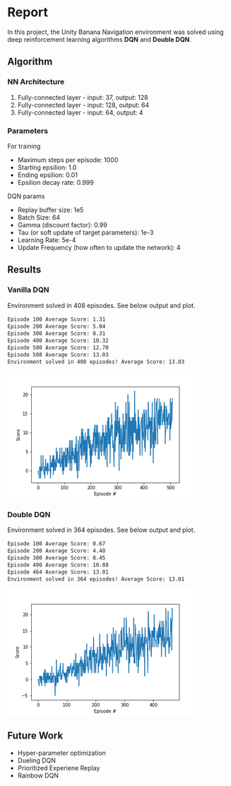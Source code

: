# Report

In this project, the Unity Banana Navigation environment was solved using deep reinforcement learning algorithms **DQN** and **Double DQN**.

## Algorithm

### NN Architecture

1. Fully-connected layer - input: 37, output: 128
2. Fully-connected layer - input: 128, output: 64
3. Fully-connected layer - input: 64, output: 4

### Parameters

For training

- Maximum steps per episode: 1000
- Starting epsilion: 1.0
- Ending epsilion: 0.01
- Epsilion decay rate: 0.999

DQN params

- Replay buffer size: 1e5
- Batch Size: 64
- Gamma (discount factor): 0.99
- Tau (or soft update of target parameters): 1e-3
- Learning Rate: 5e-4
- Update Frequency (how often to update the network): 4    

## Results

### Vanilla DQN

Environment solved in 408 episodes. See below output and plot.

```
Episode 100	Average Score: 1.31
Episode 200	Average Score: 5.04
Episode 300	Average Score: 8.31
Episode 400	Average Score: 10.32
Episode 500	Average Score: 12.70
Episode 508	Average Score: 13.03
Environment solved in 408 episodes!	Average Score: 13.03
```

![](dqn_scores.png)

### Double DQN

Environment solved in 364 episodes. See below output and plot.

```
Episode 100	Average Score: 0.67
Episode 200	Average Score: 4.40
Episode 300	Average Score: 8.45
Episode 400	Average Score: 10.88
Episode 464	Average Score: 13.01
Environment solved in 364 episodes!	Average Score: 13.01
```

![](dqn_double_scores.png)

## Future Work
- Hyper-parameter optimization
- Dueling DQN
- Prioritized Experiene Replay
- Rainbow DQN
